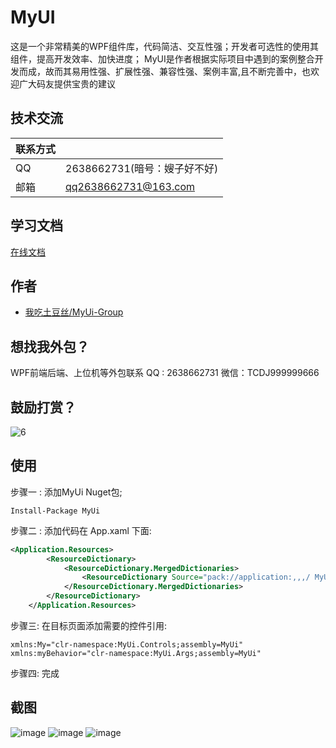 
# MyUI

这是一个非常精美的WPF组件库，代码简洁、交互性强；开发者可选性的使用其组件，提高开发效率、加快进度；
MyUI是作者根据实际项目中遇到的案例整合开发而成，故而其易用性强、扩展性强、兼容性强、案例丰富,且不断完善中，也欢迎广大码友提供宝贵的建议

## 技术交流

| 联系方式             |                                                                |
| ----------------- | ------------------------------------------------------------------ | 
| QQ |  2638662731(暗号：嫂子好不好)|
| 邮箱 |  qq2638662731@163.com| 
## 学习文档
[在线文档](待完善)  
## 作者
- [我吃土豆丝/MyUi-Group](https://github.com/MyUi-Group) 

## 想找我外包？
WPF前端后端、上位机等外包联系 QQ : 2638662731 微信：TCDJ999999666
## 鼓励打赏？
![6](https://github.com/user-attachments/assets/3001b2d5-8a23-446e-b5b8-475da762ae2e)



## 使用

步骤一 : 添加MyUi Nuget包;

```Install-Package MyUi```

步骤二 : 添加代码在 App.xaml 下面:
```XML
<Application.Resources>
        <ResourceDictionary>
            <ResourceDictionary.MergedDictionaries>
                <ResourceDictionary Source="pack://application:,,,/ MyUi;component/ControlThemes/Theme_Base.xaml" />
            </ResourceDictionary.MergedDictionaries>
        </ResourceDictionary>
    </Application.Resources>
``` 
步骤三: 在目标页面添加需要的控件引用:

`xmlns:My="clr-namespace:MyUi.Controls;assembly=MyUi"`
`xmlns:myBehavior="clr-namespace:MyUi.Args;assembly=MyUi"`

步骤四: 完成 

## 截图

![image](https://github.com/user-attachments/assets/696b7d12-6f27-4707-a815-78a0f583f013)
![image](https://github.com/user-attachments/assets/27f7f421-da64-4f37-8f1c-e2cc7138afa7)
![image](https://github.com/user-attachments/assets/fdd981ee-1f9f-4752-8c83-d1cad2a65da1)


